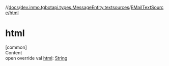 //[docs](../../../index.md)/[dev.inmo.tgbotapi.types.MessageEntity.textsources](../index.md)/[EMailTextSource](index.md)/[html](html.md)



# html  
[common]  
Content  
open override val [html](html.md): [String](https://kotlinlang.org/api/latest/jvm/stdlib/kotlin/-string/index.html)  



